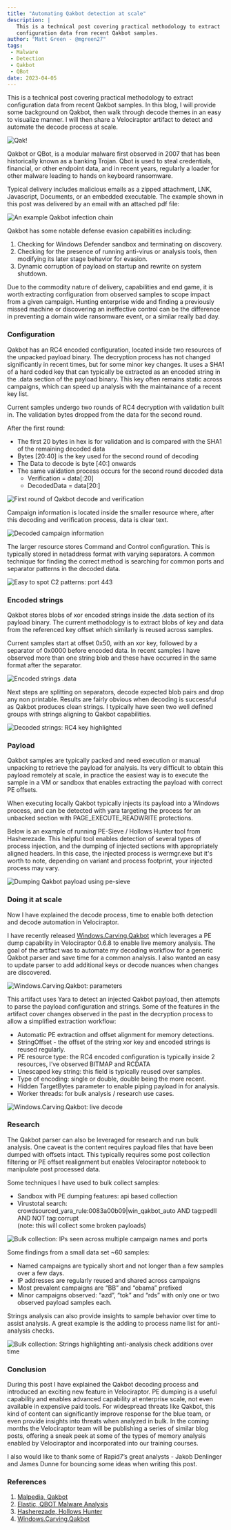 ```yaml
---
title: "Automating Qakbot detection at scale"
description: |
   This is a technical post covering practical methodology to extract 
   configuration data from recent Qakbot samples.
author: "Matt Green - @mgreen27"
tags:
 - Malware
 - Detection
 - Qakbot
 - QBot
date: 2023-04-05
---
```


This is a technical post covering practical methodology to extract 
configuration data from recent Qakbot samples. In this blog, I will 
provide some background on Qakbot, then walk through decode themes in 
an easy to visualize manner. I will then share a Velociraptor artifact 
to detect and automate the decode process at scale. 

![Qak!](images/01qak.png)

Qakbot or QBot, is a modular malware first observed in 2007 that has 
been historically known as a banking Trojan. Qbot is used to steal 
credentials, financial, or other endpoint data, and in recent years, 
regularly a loader for other malware leading to hands on keyboard 
ransomware. 

Typical delivery includes malicious emails as a zipped attachment, LNK, 
Javascript, Documents, or an embedded executable. The example shown in 
this post was delivered by an email with an attached pdf file:

![An example Qakbot infection chain](images/02icons.png)

Qakbot has some notable defense evasion capabilities including:

1. Checking for Windows Defender sandbox and terminating on discovery.
2. Checking for the presence of running anti-virus or analysis tools, 
then modifying its later stage behavior for evasion.
3. Dynamic corruption of payload on startup and rewrite on system shutdown.

Due to the commodity nature of delivery, capabilities and end game, 
it is worth extracting configuration from observed samples to scope 
impact from a given campaign. Hunting enterprise wide and finding a 
previously missed machine or discovering an ineffective control can be 
the difference in preventing a domain wide ransomware event, or a 
similar really bad day.



### Configuration

Qakbot has an RC4 encoded configuration, located inside two resources 
of the unpacked payload binary. The decryption process has not changed 
significantly in recent times, but for some minor key changes. It uses 
a SHA1 of a hard coded key that can typically be extracted as an 
encoded string in the .data section of the payload binary. This key 
often remains static across campaigns, which can speed up analysis with 
the maintainance of a recent key list. 

Current samples undergo two rounds of RC4 decryption with validation 
built in. The validation bytes dropped from the data for the second 
round. 

After the first round:
- The first 20 bytes in hex is for validation and is compared with the 
SHA1 of the remaining decoded data
- Bytes [20:40] is the key used for the second round of decoding
- The Data to decode is byte [40:] onwards 
- The same validation process occurs for the second round decoded data
    - Verification = data[:20]
    - DecodedData = data[20:]

![First round of Qakbot decode and verification](images/03decodehex.png)

Campaign information is located inside the smaller resource where, 
after this decoding and verification process, data is clear text.

![Decoded campaign information](images/04campaign.png)

The larger resource stores Command and Control configuration. This is 
typically stored in netaddress format with varying separators. A 
common technique for finding the correct method is searching for common 
ports and separator patterns in the decoded data.

![Easy to spot C2 patterns: port 443](images/05networkhex.png)



### Encoded strings

Qakbot stores blobs of xor encoded strings inside the .data section of 
its payload binary. The current methodology is to extract blobs of key 
and data from the referenced key offset which similarly is reused 
across samples.

Current samples start at offset 0x50, with an xor key, followed by a 
separator of 0x0000 before encoded data. In recent samples I have 
observed more than one string blob and these have occurred in the same 
format after the separator.

![Encoded strings .data](images/06hexstrings.png)

Next steps are splitting on separators, decode expected blob pairs and 
drop any non printable. Results are fairly obvious when decoding is 
successful as Qakbot produces clean strings. I typically have seen two 
well defined groups with strings aligning to Qakbot capabilities. 

![Decoded strings: RC4 key highlighted](images/07strings.png)



### Payload

Qakbot samples are typically packed and need execution or manual 
unpacking to retrieve the payload for analysis. Its very difficult to 
obtain this payload remotely at scale, in practice the easiest way is 
to execute the sample in a VM or sandbox that enables extracting the 
payload with correct PE offsets.

When executing locally Qakbot typically injects its payload into a 
Windows process, and can be detected with yara targeting the process 
for an unbacked section with PAGE_EXECUTE_READWRITE protections. 

Below is an example of running PE-Sieve / Hollows Hunter tool 
from Hasherezade. This helpful tool enables detection of several types 
of process injection, and the dumping of injected sections with 
appropriately aligned headers. In this case, the injected process is 
wermgr.exe but it's worth to note, depending on variant and process 
footprint, your injected process may vary.

![Dumping Qakbot payload using pe-sieve](images/08pe-sieve.png)



### Doing it at scale

Now I have explained the decode process, time to enable both detection 
and decode automation in Velociraptor. 

I have recently released 
[Windows.Carving.Qakbot](https://docs.velociraptor.app/exchange/artifacts/pages/qakbot/) 
which leverages a PE dump capability in Velociraptor 0.6.8 to enable 
live memory analysis. The goal of the artifact was to automate my 
decoding workflow for a generic Qakbot parser and save time for a 
common analysis. I also wanted an easy to update parser to add 
additional keys or decode nuances when changes are discovered. 

![Windows.Carving.Qakbot: parameters](images/09parameters.png)

This artifact uses Yara to detect an injected Qakbot payload, then 
attempts to parse the payload configuration and strings. Some of the 
features in the artifact cover changes observed in the past in the 
decryption process to allow a simplified extraction workflow:

- Automatic PE extraction and offset alignment for memory detections.
- StringOffset - the offset of the string xor key and encoded strings 
is reused regularly.
- PE resource type: the RC4 encoded configuration is typically inside 
2 resources, I’ve observed BITMAP and RCDATA
- Unescaped key string: this field is typically reused over samples.
- Type of encoding: single or double, double being the more recent.
- Hidden TargetBytes parameter to enable piping payload in for 
analysis.
- Worker threads: for bulk analysis / research use cases.

![Windows.Carving.Qakbot: live decode](images/10decode.png)



### Research

The Qakbot parser can also be leveraged for research and run bulk 
analysis. One caveat is the content requires payload files that have 
been dumped with offsets intact. This typically requires some post 
collection filtering or PE offset realignment but enables Velociraptor 
notebook to manipulate post processed data.

Some techniques I have used to bulk collect samples:
- Sandbox with PE dumping features: api based collection
- Virustotal search: crowdsourced_yara_rule:0083a00b09|win_qakbot_auto 
AND tag:pedll AND NOT tag:corrupt   
(note: this will collect some broken 
payloads)

![Bulk collection: IPs seen across multiple campaign names and ports](images/11research_ip.png)

Some findings from a small data set ~60 samples:
- Named campaigns are typically short and not longer than a few 
samples over a few days.
- IP addresses are regularly reused and shared across campaigns
- Most prevalent campaigns are “BB” and  “obama” prefixed
- Minor campaigns observed: “azd”, “tok”  and “rds” with only one or 
two observed payload samples each.

Strings analysis can also provide insights to sample behavior over 
time to assist analysis. A great example is the adding to process name 
list for anti-analysis checks.

![Bulk collection: Strings highlighting anti-analysis check additions over time](images/11research_strings.png)  



### Conclusion

During this post I have explained the Qakbot decoding process and 
introduced an exciting new feature in Velociraptor. PE dumping is a 
useful capability and enables advanced capability at enterprise scale, 
not even available in expensive paid tools. For widespread threats 
like Qakbot, this kind of content can significantly improve response 
for the blue team, or even provide insights into threats when analyzed 
in bulk. In the coming months the Velociraptor team will be publishing 
a series of similar blog posts, offering a sneak peek at some of the 
types of memory analysis enabled by Velociraptor and incorporated into 
our training courses.

I also would like to thank some of Rapid7’s great analysts - Jakob 
Denlinger and James Dunne for bouncing some ideas when writing this 
post.  



### References

1. [Malpedia, Qakbot](https://malpedia.caad.fkie.fraunhofer.de/details/win.qakbot)
2. [Elastic, QBOT Malware Analysis](https://www.elastic.co/security-labs/qbot-malware-analysis)
3. [Hasherezade, Hollows Hunter](https://github.com/hasherezade/hollows_hunter)
4. [Windows.Carving.Qakbot](https://docs.velociraptor.app/exchange/artifacts/pages/qakbot/)
